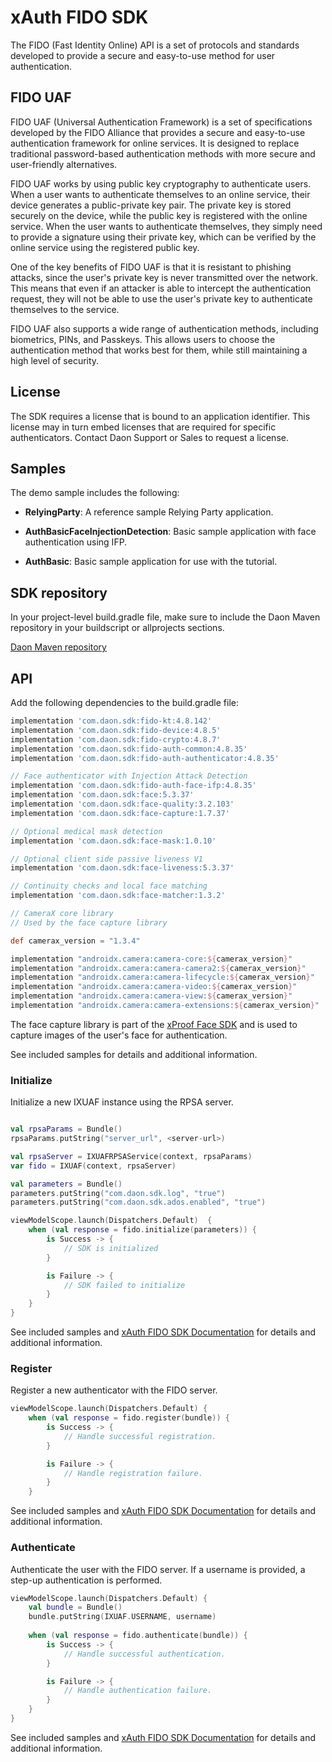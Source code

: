 # xAuth FIDO SDK

The FIDO (Fast Identity Online) API is a set of protocols and standards developed to provide a secure and easy-to-use method for user authentication.

## FIDO UAF
FIDO UAF (Universal Authentication Framework) is a set of specifications developed by the FIDO Alliance that provides a secure and easy-to-use authentication framework for online services. It is designed to replace traditional password-based authentication methods with more secure and user-friendly alternatives.

FIDO UAF works by using public key cryptography to authenticate users. When a user wants to authenticate themselves to an online service, their device generates a public-private key pair. The private key is stored securely on the device, while the public key is registered with the online service. When the user wants to authenticate themselves, they simply need to provide a signature using their private key, which can be verified by the online service using the registered public key.

One of the key benefits of FIDO UAF is that it is resistant to phishing attacks, since the user's private key is never transmitted over the network. This means that even if an attacker is able to intercept the authentication request, they will not be able to use the user's private key to authenticate themselves to the service.

FIDO UAF also supports a wide range of authentication methods, including biometrics, PINs, and Passkeys. This allows users to choose the authentication method that works best for them, while still maintaining a high level of security.

## License
The SDK requires a license that is bound to an application identifier. This license may in turn embed licenses that are required for specific authenticators. Contact Daon Support or Sales to request a license.

## Samples

The demo sample includes the following:

- **RelyingParty**: A reference sample Relying Party application.

- **AuthBasicFaceInjectionDetection**: Basic sample application with face authentication using IFP.

- **AuthBasic**: Basic sample application for use with the tutorial.


## SDK repository
In your project-level build.gradle file, make sure to include the Daon Maven repository in your buildscript or allprojects sections.

[Daon Maven repository](https://github.com/daoninc/sdk-packages/blob/main/README.md)

## API

Add the following dependencies to the build.gradle file:

```gradle
implementation 'com.daon.sdk:fido-kt:4.8.142'
implementation 'com.daon.sdk:fido-device:4.8.5'
implementation 'com.daon.sdk:fido-crypto:4.8.7'
implementation 'com.daon.sdk:fido-auth-common:4.8.35'
implementation 'com.daon.sdk:fido-auth-authenticator:4.8.35'

// Face authenticator with Injection Attack Detection
implementation 'com.daon.sdk:fido-auth-face-ifp:4.8.35'
implementation 'com.daon.sdk:face:5.3.37'
implementation 'com.daon.sdk:face-quality:3.2.103'
implementation 'com.daon.sdk:face-capture:1.7.37'

// Optional medical mask detection
implementation 'com.daon.sdk:face-mask:1.0.10'

// Optional client side passive liveness V1
implementation 'com.daon.sdk:face-liveness:5.3.37'

// Continuity checks and local face matching
implementation 'com.daon.sdk:face-matcher:1.3.2'

// CameraX core library
// Used by the face capture library

def camerax_version = "1.3.4"

implementation "androidx.camera:camera-core:${camerax_version}"
implementation "androidx.camera:camera-camera2:${camerax_version}"
implementation "androidx.camera:camera-lifecycle:${camerax_version}"
implementation "androidx.camera:camera-video:${camerax_version}"
implementation "androidx.camera:camera-view:${camerax_version}"
implementation "androidx.camera:camera-extensions:${camerax_version}"
```

The face capture library is part of the [xProof Face SDK](https://github.com/daoninc/face-sdk-android) and is used to capture images of the user's face for authentication. 

See included samples for details and additional information.


### Initialize

Initialize a new IXUAF instance using the RPSA server.

```kotlin

val rpsaParams = Bundle()
rpsaParams.putString("server_url", <server-url>)

val rpsaServer = IXUAFRPSAService(context, rpsaParams) 
var fido = IXUAF(context, rpsaServer)

val parameters = Bundle()
parameters.putString("com.daon.sdk.log", "true")
parameters.putString("com.daon.sdk.ados.enabled", "true")

viewModelScope.launch(Dispatchers.Default)  {    
    when (val response = fido.initialize(parameters)) {
        is Success -> {
            // SDK is initialized            
        }

        is Failure -> {
            // SDK failed to initialize
        }
    }
}
```

See included samples and [xAuth FIDO SDK Documentation](https://developer.identityx-cloud.com/client/fido/android/) for details and additional information.

### Register 

Register a new authenticator with the FIDO server.

```kotlin
viewModelScope.launch(Dispatchers.Default) {
    when (val response = fido.register(bundle)) {
        is Success -> {
            // Handle successful registration.            
        }

        is Failure -> {
            // Handle registration failure.            
        }
    }

```

See included samples and [xAuth FIDO SDK Documentation](https://developer.identityx-cloud.com/client/fido/android/) for details and additional information.

### Authenticate

Authenticate the user with the FIDO server. If a username is provided, a step-up authentication is performed.

```kotlin
viewModelScope.launch(Dispatchers.Default) {
    val bundle = Bundle()
    bundle.putString(IXUAF.USERNAME, username)
    
    when (val response = fido.authenticate(bundle)) {
        is Success -> {
            // Handle successful authentication.            
        }

        is Failure -> {
            // Handle authentication failure.
        }
    }
}
```

See included samples and [xAuth FIDO SDK Documentation](https://developer.identityx-cloud.com/client/fido/android/) for details and additional information.



